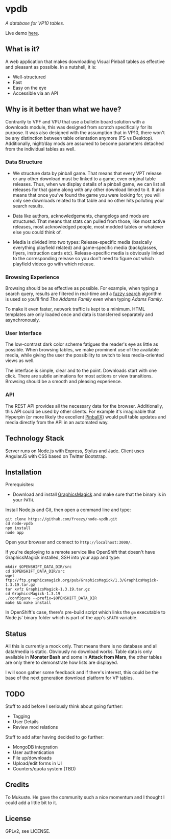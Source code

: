 # vpdb
*A database for VP10 tables.*

Live demo [here](http://vpdb.ch/).

## What is it?
A web application that makes downloading Visual Pinball tables as effective and pleasant as possible.
In a nutshell, it is:

* Well-structured
* Fast
* Easy on the eye
* Accessible via an API

## Why is it better than what we have?

Contrarily to VPF and VPU that use a bulletin board solution with a downloads module, this was designed from scratch
specifically for its purpose. It was also designed with the assumption that in VP10, there won't be any distinction
between table orientation anymore (FS vs Desktop). Additionally, night/day mods are assumed to become parameters
detached from the individual tables as well.

### Data Structure

* We structure data by pinball game. That means that every VPT release or any other download must be linked to a game,
even original table releases. Thus, when we display details of a pinball game, we can list all releases for that game
along with any other download linked to it.
It also means that once you've found the game you were looking for, you will only see downloads related to that table
and no other hits polluting your search results.

* Data like authors, acknowledgements, changelogs and mods are structured. That means that stats can pulled from those,
like most active releases, most acknowledged people, most modded tables or whatever else you could think of.

* Media is divided into two types: Release-specific media (basically everything playfield related) and game-specific
media (backglasses, flyers, instruction cards etc). Release-specific media is obviously linked to the corresponding
release so you don't need to figure out which playfield videos go with which release.

### Browsing Experience

Browsing should be as effective as possible. For example, when typing a search query, results are filtered in real-time
and a [fuzzy search](http://en.wikipedia.org/wiki/Approximate_string_matching) algorithm is used so you'll find
*The Addams Family* even when typing *Adams Family*.

To make it even faster, network traffic is kept to a minimum. HTML templates are only loaded once and data is transferred
separately and asynchronously.

### User Interface

The low-contrast dark color scheme fatigues the reader's eye as little as possible. When browsing tables, we make
prominent use of the available media, while giving the user the possibility to switch to less media-oriented views as
well.

The interface is simple, clear and to the point. Downloads start with one click. There are subtle animations for most
actions or view transitions. Browsing should be a smooth and pleasing experience.

### API

The REST API provides all the necessary data for the browser. Additionally, this API could be used by other clients. For
example it's imaginable that Hyperpin (or more likely the excellent [PinballX](http://www.pinballx.net/)) would pull
table updates and media directly from the API in an automated way.

## Technology Stack

Server runs on Node.js with Express, Stylus and Jade. Client uses AngularJS with CSS based on Twitter Bootstrap.

## Installation

Prerequisites:

* Download and install [GraphicsMagick](http://www.graphicsmagick.org/) and make sure that the binary is in
  your ``PATH``.

Install Node.js and Git, then open a command line and type:

	git clone https://github.com/freezy/node-vpdb.git
	cd node-vpdb
	npm install
	node app

Open your browser and connect to ``http://localhost:3000/``.

If you're deploying to a remote service like OpenShift that doesn't have GraphicsMagick installed, SSH into your app
and type:

	mkdir $OPENSHIFT_DATA_DIR/src
	cd $OPENSHIFT_DATA_DIR/src
	wget ftp://ftp.graphicsmagick.org/pub/GraphicsMagick/1.3/GraphicsMagick-1.3.19.tar.gz
	tar xvfz GraphicsMagick-1.3.19.tar.gz
	cd GraphicsMagick-1.3.19
	./configure --prefix=$OPENSHIFT_DATA_DIR
	make && make install

In OpenShift's case, there's pre-build script which links the ``gm`` executable to Node.js' binary folder which is part
of the app's ``$PATH`` variable.

## Status

All this is currently a mock only. That means there is no database and all data/media is static. Obviously no download
works. Table data is only available in **Monster Bash** and some in **Attack from Mars**, the other tables are only
there to demonstrate how lists are displayed.

I will soon gather some feedback and if there's interest, this could be the base of the next generation download
platform for VP tables.

## TODO

Stuff to add before I seriously think about going further:

* Tagging
* User Details
* Review mod relations

Stuff to add after having decided to go further:

* MongoDB integration
* User authentication
* File up/downloads
* Upload/edit forms in UI
* Counters/quota system (TBD)

## Credits

To Mukuste. He gave the community such a nice momentum and I thought I could add a little bit to it.

## License

GPLv2, see LICENSE.